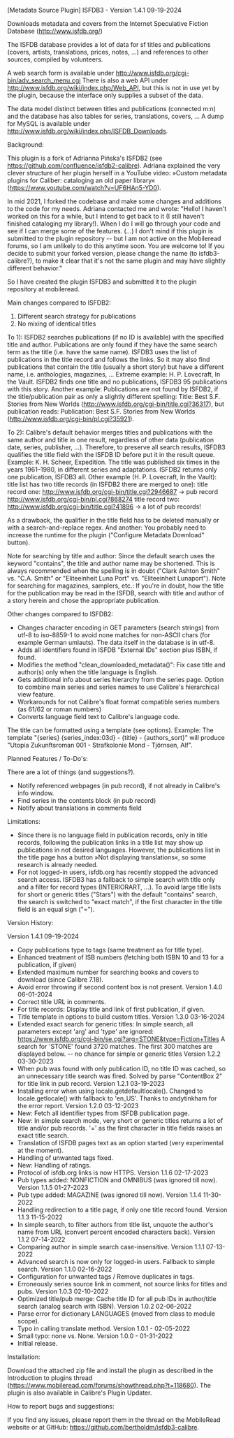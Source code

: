 [Metadata Source Plugin] ISFDB3 - Version 1.4.1 09-19-2024

Downloads metadata and covers from the Internet Speculative Fiction Database (http://www.isfdb.org/)

The ISFDB database provides a lot of data for sf titles and publications (covers, artists, translations, prices, notes, ...) and references to other sources, compiled by volunteers.

A web search form is available under http://www.isfdb.org/cgi-bin/adv_search_menu.cgi
There is also a web API under http://www.isfdb.org/wiki/index.php/Web_API, but this is not in use yet by the plugin, because the interface only supplies a subset of the data.

The data model distinct between titles and publications (connected m:n) and the database has also tables for series, translations, covers, ... A dump for MySQL is available under http://www.isfdb.org/wiki/index.php/ISFDB_Downloads.

Background:

This plugin is a fork of Adrianna Pińska's ISFDB2 (see https://github.com/confluence/isfdb2-calibre).
Adriana explained the very clever structure of her plugin herself in a YouTube video: »Custom metadata plugins for Caliber: cataloging an old paper library« (https://www.youtube.com/watch?v=UF6HAn5-YD0).

In mid 2021, I forked the codebase and make some changes and additions to the code for my needs.
Adriana contacted me and wrote: 
"Hello! I haven't worked on this for a while, but I intend to get back to it (I still haven't finished cataloging my library!). 
When I do I will go through your code and see if I can merge some of the features. (...)
I don't mind if this plugin is submitted to the plugin repository -- but I am not active on the Mobileread forums, so I am unlikely to do this anytime soon. 
You are welcome to! If you decide to submit your forked version, please change the name (to isfdb3-calibre?), to make it clear that it's not the same plugin and may have slightly different behavior."

So I have created the plugin ISFDB3 and submitted it to the plugin repository at mobileread.

Main changes compared to ISFDB2:

1) Different search strategy for publications
2) No mixing of identical titles

To 1): ISFDB2 searches publications (if no ID is available) with the specified title and author. Publications are only found if they have the same search term as the title (i.e. have the same name).
ISFDB3 uses the list of publications in the title record and follows the links. So it may also find publications that contain the title (usually a short story) but have a different name, i.e. anthologies, magazines, ...
Extreme example: H. P. Lovecraft, In the Vault. ISFDB2 finds one title and no publications, ISFDB3 95 publications with this story.
Another example: Publications are not found by ISFDB2, if the title/publication pair as only a slightly different spelling:
Title: Best S.F. Stories from New Worlds (http://www.isfdb.org/cgi-bin/title.cgi?36317), but publication reads: Publication: Best S.F. Stories from New Worlds (http://www.isfdb.org/cgi-bin/pl.cgi?35921).

To 2): Calibre's default behavior merges titles and publications with the same author and title in one result, regardless of other data (publication date, series, publisher, ...).
Therefore, to preserve all search results, ISFDB3 qualifies the title field with the ISFDB ID before put it in the result queue.
Example: K. H. Scheer, Expedition. The title was published six times in the years 1961–1980, in different series and adaptations. ISFDB2 returns only one publication, ISFDB3 all.
Other example (H. P. Lovecraft, In the Vault):
title list has two title records (in ISFDB2 there are merged to one):
title record one: http://www.isfdb.org/cgi-bin/title.cgi?2946687 -> pub record http://www.isfdb.org/cgi-bin/pl.cgi?868274
title record two: http://www.isfdb.org/cgi-bin/title.cgi?41896 -> a lot of pub records!

As a drawback, the qualifier in the title field has to be deleted manually or with a search-and-replace regex. 
And another: You probably need to increase the runtime for the plugin ("Configure Metadata Download" button).

Note for searching by title and author: Since the default search uses the keyword "contains", the title and author name may be shortened. This is always recommended when the spelling is in doubt ("Clark Ashton Smith" vs. "C.A. Smith" or "Eliteeinheit Luna Port" vs. "Eliteeinheit Lunaport").
Note for searching for magazines, samplers, etc.: If you're in doubt, how the title for the publication may be read in the ISFDB, search with title and author of a story herein and chose the appropriate publication.

Other changes compared to ISFDB2:

- Changes character encoding in GET parameters (search strings) from utf-8 to iso-8859-1 to avoid none matches for non-ASCII chars (for example German umlauts). The data itself in the database is in utf-8.
- Adds all identifiers found in ISFDB "External IDs" section plus ISBN, if found. 
- Modifies the method "clean_downloaded_metadata()": Fix case title and author(s) only when the title language is English.
- Gets additional info about series hierarchy from the series page. Option to combine main series and series names to use Calibre's hierarchical view feature.
- Workarounds for not Calibre's float format compatible series numbers (as 61/62 or roman numbers)
- Converts language field text to Calibre's language code.

The title can be formatted using a template (see options). Example: The template "{series} {series_index:03d} - {title} - {authors_sort}" will produce "Utopia Zukunftsroman 001 - Strafkolonie Mond - Tjörnsen, Alf".

Planned Features / To-Do's:

There are a lot of things (and suggestions?).

- Notify referenced webpages (in pub record), if not already in Calibre's info window.
- Find series in the contents block (in pub record)
- Notify about translations in comments field

Limitations:

- Since there is no language field in publication records, only in title records, following the publication links in a title list may show up publications in not desired languages. However, the publications list in the title page has a button »Not displaying translations«, so some research is already needed.
- For not logged-in users, isfdb.org has recently stopped the advanced search access. 
  ISFDB3 has a fallback to simple search with title only and a filter for record types (INTERIORART, ...).
  To avoid large title lists for short or generic titles ("Stars") with the default "contains" search, the search is switched to "exact match", if the first character in the title field is an equal sign ("=").

Version History:

Version 1.4.1 09-19-2024
- Copy publications type to tags (same treatment as for title type).
- Enhanced treatment of ISB numbers (fetching both ISBN 10 and 13 for a publication, if given)
- Extended maximum number for searching books and covers to download (since Calibre 7.18).
- Avoid error throwing if second content box is not present.
Version 1.4.0 06-01-2024
- Correct title URL in comments.
- For title records: Display title and link of first publication, if given.
- Title template in options to build custom titles.
Version 1.3.0 03-16-2024
- Extended exact search for generic titles:
  In simple search, all parameters except 'arg' and 'type' are ignored: https://www.isfdb.org/cgi-bin/se.cgi?arg=STONE&type=Fiction+Titles
  A search for 'STONE' found 3720 matches.
  The first 300 matches are displayed below. -- no chance for simple or generic titles
Version 1.2.2 03-30-2023
- When pub was found with only publication ID, no title ID was cached, so an unnecessary title search was fired.
  Solved by parse "ContentBox 2" for title link in pub record. 
Version 1.2.1 03-19-2023
- Installing error when using locale.getdefaultlocale(). Changed to locale.getlocale() with fallback to 'en_US'.
  Thanks to andytinkham for the error report.
Version 1.2.0 03-12-2023
- New: Fetch all identifier types from ISFDB publication page.
- New: In simple search mode, very short or generic titles returns a lot of title and/or pub records.
  '=' as the first character in title fields raises an exact title search.
- Translation of ISFDB pages text as an option started (very experimental at the moment).
- Handling of unwanted tags fixed.
- New: Handling of ratings.
- Protocol of isfdb.org links is now HTTPS.
Version 1.1.6 02-17-2023
- Pub types added: NONFICTION and OMNIBUS (was ignored till now).
Version 1.1.5 01-27-2023
- Pub type added: MAGAZINE (was ignored till now).
Version 1.1.4 11-30-2022
- Handling redirection to a title page, if only one title record found.
Version 1.1.3 11-15-2022
- In simple search, to filter authors from title list, unquote the author's name from URL
  (convert percent encoded characters back).
Version 1.1.2 07-14-2022
- Comparing author in simple search case-insensitive.
Version 1.1.1 07-13-2022
- Advanced search is now only for logged-in users. Fallback to simple search.
Version 1.1.0 02-16-2022
- Configuration for unwanted tags / Remove duplicates in tags.
- Erroneously series source link in comment, not source links for titles and pubs.
Version 1.0.3 02-10-2022
- Optimized title/pub merge: Cache title ID for all pub IDs in author/title search (analog search with ISBN).
Version 1.0.2 02-06-2022
- Parse error for dictionary LANGUAGES (moved from class to module scope).
- Typo in calling translate method.
Version 1.0.1 - 02-05-2022
- Small typo: none vs. None.
Version 1.0.0 - 01-31-2022
- Initial release.

Installation:

Download the attached zip file and install the plugin as described in the Introduction to plugins thread (https://www.mobileread.com/forums/showthread.php?t=118680).
The plugin is also available in Calibre's Plugin Updater.

How to report bugs and suggestions:

If you find any issues, please report them in the thread on the MobileRead website or at GitHub: https://github.com/bertholdm/isfdb3-calibre.
